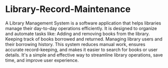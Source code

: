 # Library-Record-Maintenance

A Library Management System is a software application that helps libraries manage their day-to-day operations efficiently. 
It is designed to organize and automate tasks like:
     Adding and removing books from the library.
     Keeping track of books borrowed and returned.
     Managing library users and their borrowing history.
This system reduces manual work, ensures accurate record-keeping, and makes it easier to search for books or user details. It's a simple and effective way to streamline library operations, save time, and improve user experience.






